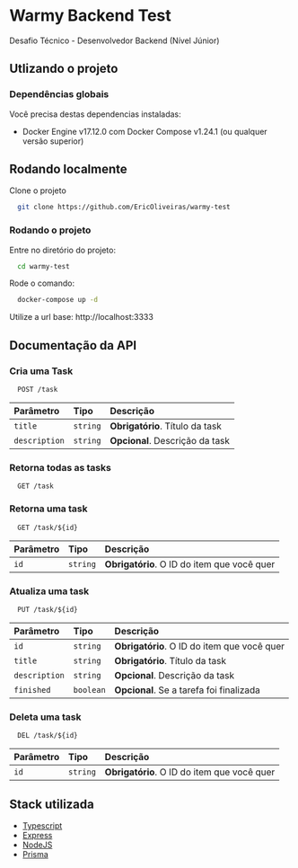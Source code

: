 
# Warmy Backend Test

Desafio Técnico - Desenvolvedor Backend (Nível Júnior)

## Utlizando o projeto

### Dependências globais

Você precisa destas dependencias instaladas:

- Docker Engine v17.12.0 com Docker Compose v1.24.1 (ou qualquer versão superior)

## Rodando localmente

Clone o projeto

```bash
  git clone https://github.com/EricOliveiras/warmy-test
```

### Rodando o projeto

Entre no diretório do projeto:

```bash
  cd warmy-test
```

Rode o comando:

```bash
  docker-compose up -d
```

Utilize a url base: http://localhost:3333

## Documentação da API

### Cria uma Task

```http
  POST /task
```

| Parâmetro   | Tipo       | Descrição                           |
| :---------- | :--------- | :---------------------------------- |
| `title` | `string` | **Obrigatório**. Título da task |
| `description` | `string` | **Opcional**. Descrição da task |

### Retorna todas as tasks

```http
  GET /task
```

### Retorna uma task

```http
  GET /task/${id}
```

| Parâmetro   | Tipo       | Descrição                                   |
| :---------- | :--------- | :------------------------------------------ |
| `id`      | `string` | **Obrigatório**. O ID do item que você quer |

### Atualiza uma task

```http
  PUT /task/${id}
```

| Parâmetro   | Tipo       | Descrição                                   |
| :---------- | :--------- | :------------------------------------------ |
| `id`      | `string` | **Obrigatório**. O ID do item que você quer |
| `title`      | `string` | **Obrigatório**. Título da task |
| `description`      | `string` | **Opcional**. Descrição da task |
| `finished`      | `boolean` | **Opcional**. Se a tarefa foi finalizada |

### Deleta uma task

```http
  DEL /task/${id}
```

| Parâmetro   | Tipo       | Descrição                                   |
| :---------- | :--------- | :------------------------------------------ |
| `id`      | `string` | **Obrigatório**. O ID do item que você quer |

## Stack utilizada

- [Typescript](https://www.typescriptlang.org/)
- [Express](https://expressjs.com/pt-br/)
- [NodeJS](https://nodejs.org/)
- [Prisma](https://www.prisma.io/)
